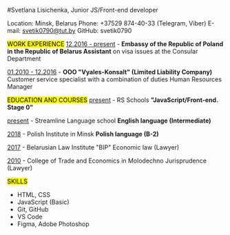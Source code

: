 #Svetlana Lisichenka, Junior JS/Front-end developer

Location: Minsk, Belarus
Phone: +37529 874-40-33 (Telegram, Viber)
E-mail: svetik0790@tut.by
GitHub: svetik0790

<mark>WORK EXPERIENCE</mark>
<u>12.2016 - present</u> - **Embassy of the Republic of Poland in the Republic of Belarus Assistant** 
on visa issues at the Consular Department

<u>01.2010 - 12.2016</u> - **OOO "Vyales-Konsalt" (Limited Liability Company)**
Customer service specialist
with a combination of duties  Human Resources Manager 

<mark>EDUCATION AND COURSES</mark>
<u>present</u> - RS Schools
**"JavaScript/Front-end. Stage 0"**

<u>present</u> - Streamline Language school
**English language (Intermediate)**

<u>2018</u> - Polish Institute in Minsk
**Polish language (B-2)**

<u>2017</u> - Belarusian Law Institute "BIP"
Economic law (Lawyer)

<u>2010</u> - College of Trade and Economics in Molodechno
Jurisprudence (Lawyer)

<mark>SKILLS</mark>
* HTML, CSS
* JavaScript (Basic)
* Git, GitHub
* VS Code 
* Figma, Adobe Photoshop